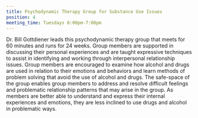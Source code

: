 ```yaml
---
title: Psychodynamic Therapy Group for Substance Use Issues
position: 4
meeting_time: Tuesdays 6:00pm-7:00pm
---
```


Dr. Bill Gottdiener leads this psychodynamic therapy group that meets for 60 minutes and runs for 24 weeks. Group members are supported in discussing their personal experiences and are taught expressive techniques to assist in identifying and working through interpersonal relationship issues. Group members are encouraged to examine how alcohol and drugs are used in relation to their emotions and behaviors and learn methods of problem solving that avoid the use of alcohol and drugs. The safe-space of the group enables group members to address and resolve difficult feelings and problematic relationship patterns that may arise in the group. As members are better able to understand and express their internal experiences and emotions, they are less inclined to use drugs and alcohol in problematic ways.
